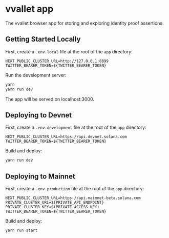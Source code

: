 # vvallet app

The vvallet browser app for storing and exploring identity proof assertions.

## Getting Started Locally

First, create a `.env.local` file at the root of the `app` directory:

```
NEXT_PUBLIC_CLUSTER_URL=http://127.0.0.1:8899
TWITTER_BEARER_TOKEN=${TWITTER_BEARER_TOKEN}
```

Run the development server:

```bash
yarn
yarn run dev
```

The app will be served on localhost:3000.

## Deploying to Devnet

First, create a `.env.development` file at the root of the `app` directory:

```
NEXT_PUBLIC_CLUSTER_URL=https://api.devnet.solana.com
TWITTER_BEARER_TOKEN=${TWITTER_BEARER_TOKEN}
```

Build and deploy:

```bash
yarn run dev
```

## Deploying to Mainnet

First, create a `.env.production` file at the root of the `app` directory:

```
NEXT_PUBLIC_CLUSTER_URL=https://api.mainnet-beta.solana.com
PRIVATE_CLUSTER_URL=${PRIVATE_API_ENDPOINT}
PRIVATE_CLUSTER_KEY=$(PRIVATE_ACCESS_KEY)
TWITTER_BEARER_TOKEN=${TWITTER_BEARER_TOKEN}
```

Build and deploy:

```bash
yarn run start
```
